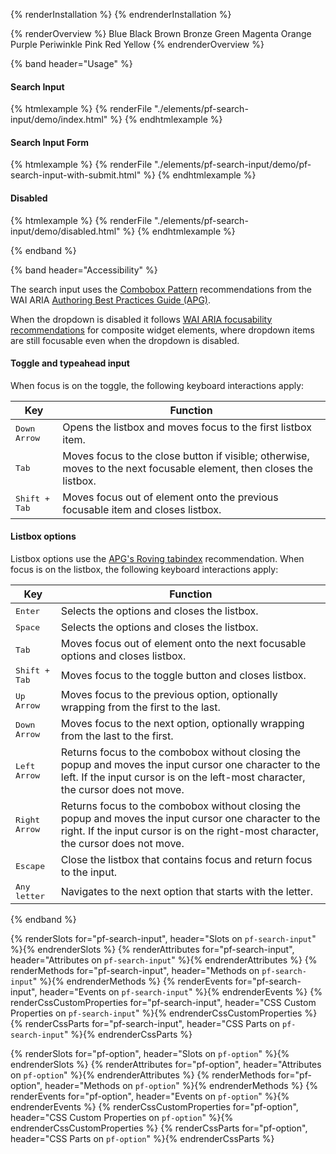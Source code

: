 {% renderInstallation %} {% endrenderInstallation %}

<script type="module">
import '@patternfly/elements/pf-search-input/pf-search-input.js';
</script>

{% renderOverview %}
  <pf-search-input>
    <pf-option>Blue</pf-option>
    <pf-option>Black</pf-option>
    <pf-option>Brown</pf-option>
    <pf-option>Bronze</pf-option>
    <pf-option>Green</pf-option>
    <pf-option>Magenta</pf-option>
    <pf-option>Orange</pf-option>
    <pf-option>Purple</pf-option>
    <pf-option>Periwinkle</pf-option>
    <pf-option>Pink</pf-option>
    <pf-option>Red</pf-option>
    <pf-option>Yellow</pf-option>
  </pf-search-input>
{% endrenderOverview %}

{% band header="Usage" %}

#### Search Input

{% htmlexample %}
  {% renderFile "./elements/pf-search-input/demo/index.html" %}
{% endhtmlexample %}

#### Search Input Form
{% htmlexample %}
  {% renderFile "./elements/pf-search-input/demo/pf-search-input-with-submit.html" %}
{% endhtmlexample %}

#### Disabled
{% htmlexample %}
  {% renderFile "./elements/pf-search-input/demo/disabled.html" %}
{% endhtmlexample %}

{% endband %}

{% band header="Accessibility" %}

The search input uses the [Combobox Pattern](https://www.w3.org/WAI/ARIA/apg/patterns/combobox/) recommendations from the WAI ARIA [Authoring Best Practices Guide (APG)](https://www.w3.org/WAI/ARIA/apg).

When the dropdown is disabled it follows [WAI ARIA focusability recommendations](https://www.w3.org/WAI/ARIA/apg/practices/keyboard-interface/#focusabilityofdisabledcontrols) for composite widget elements, where dropdown items are still focusable even when the dropdown is disabled.

#### Toggle and typeahead input

When focus is on the toggle, the following keyboard interactions apply:

| Key                    | Function                                                                               |
| ---------------------- | -------------------------------------------------------------------------------------- |
| <kbd>Down Arrow</kbd>  | Opens the listbox and moves focus to the first listbox item.                           |
| <kbd>Tab</kbd>         | Moves focus to the close button if visible; otherwise, moves to the next focusable element, then closes the listbox.|
| <kbd>Shift + Tab</kbd> | Moves focus out of element onto the previous focusable item and closes listbox.        |

#### Listbox options

Listbox options use the [APG's Roving tabindex](https://www.w3.org/WAI/ARIA/apg/practices/keyboard-interface/#kbd_roving_tabindex) recommendation. When focus is on the listbox, the following keyboard interactions apply:

| Key                    | Function                                                                              |
| ---------------------- | ------------------------------------------------------------------------------------- |
| <kbd>Enter</kbd>       | Selects the options and closes the listbox.                                           |
| <kbd>Space</kbd>       | Selects the options and closes the listbox.                                           |
| <kbd>Tab</kbd>         | Moves focus out of element onto the next focusable options and closes listbox.        |
| <kbd>Shift + Tab</kbd> | Moves focus to the toggle button and closes listbox.                                  |
| <kbd>Up Arrow</kbd>    | Moves focus to the previous option, optionally wrapping from the first to the last.   |
| <kbd>Down Arrow</kbd>  | Moves focus to the next option, optionally wrapping from the last to the first.       |
| <kbd>Left Arrow</kbd>  | Returns focus to the combobox without closing the popup and moves the input cursor one character to the left. If the input cursor is on the left-most character, the cursor does not move.   |
| <kbd>Right Arrow</kbd> | Returns focus to the combobox without closing the popup and moves the input cursor one character to the right. If the input cursor is on the right-most character, the cursor does not move.       |
| <kbd>Escape</kbd>      | Close the listbox that contains focus and return focus to the input.          |
| <kbd>Any letter</kbd>  | Navigates to the next option that starts with the letter.                             |

{% endband %}

{% renderSlots for="pf-search-input", header="Slots on `pf-search-input`" %}{% endrenderSlots %}
{% renderAttributes for="pf-search-input", header="Attributes on `pf-search-input`" %}{% endrenderAttributes %}
{% renderMethods for="pf-search-input", header="Methods on `pf-search-input`" %}{% endrenderMethods %}
{% renderEvents for="pf-search-input", header="Events on `pf-search-input`" %}{% endrenderEvents %}
{% renderCssCustomProperties for="pf-search-input", header="CSS Custom Properties on `pf-search-input`" %}{% endrenderCssCustomProperties %}
{% renderCssParts for="pf-search-input", header="CSS Parts on `pf-search-input`" %}{% endrenderCssParts %}

{% renderSlots for="pf-option", header="Slots on `pf-option`" %}{% endrenderSlots %}
{% renderAttributes for="pf-option", header="Attributes on `pf-option`" %}{% endrenderAttributes %}
{% renderMethods for="pf-option", header="Methods on `pf-option`" %}{% endrenderMethods %}
{% renderEvents for="pf-option", header="Events on `pf-option`" %}{% endrenderEvents %}
{% renderCssCustomProperties for="pf-option", header="CSS Custom Properties on `pf-option`" %}{% endrenderCssCustomProperties %}
{% renderCssParts for="pf-option", header="CSS Parts on `pf-option`" %}{% endrenderCssParts %}
